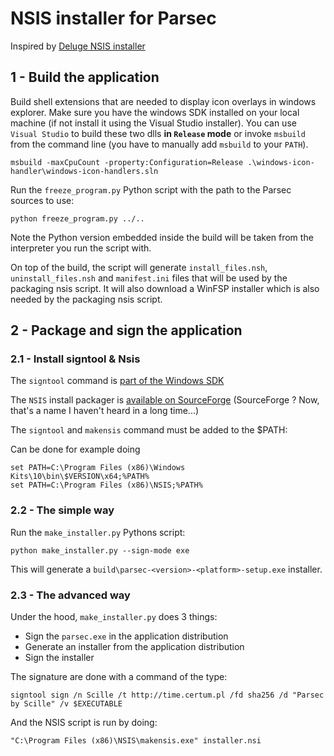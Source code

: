 # NSIS installer for Parsec

Inspired by [Deluge NSIS installer](https://github.com/deluge-torrent/deluge/blob/3f9ae337932da550f2623daa6dedd9c3e0e5cfb3/packaging/win32/Win32%20README.txt)

## 1 - Build the application

Build shell extensions that are needed to display icon overlays in windows explorer.
Make sure you have the windows SDK installed on your local machine (if not install it using the
Visual Studio installer). You can use `Visual Studio` to build these two dlls __in `Release` mode__
or invoke `msbuild` from the command line (you have to manually add `msbuild` to your `PATH`).

```shell
msbuild -maxCpuCount -property:Configuration=Release .\windows-icon-handler\windows-icon-handlers.sln
```

Run the `freeze_program.py` Python script with the path to the Parsec sources to use:

```shell
python freeze_program.py ../..
```

Note the Python version embedded inside the build will be taken from the interpreter
you run the script with.

On top of the build, the script will generate `install_files.nsh`, `uninstall_files.nsh`
and `manifest.ini` files that will be used by the packaging nsis script.
It will also download a WinFSP installer which is also needed by the packaging nsis script.

## 2 - Package and sign the application

### 2.1 - Install signtool & Nsis

The `signtool` command is [part of the Windows SDK](https://developer.microsoft.com/en-us/windows/downloads/windows-10-sdk/)

The `NSIS` install packager is [available on SourceForge](https://sourceforge.net/projects/nsis/)
(SourceForge ? Now, that's a name I haven't heard in a long time...)

The `signtool` and `makensis` command must be added to the $PATH:

Can be done for example doing

```shell
set PATH=C:\Program Files (x86)\Windows Kits\10\bin\$VERSION\x64;%PATH%
set PATH=C:\Program Files (x86)\NSIS;%PATH%
```

### 2.2 - The simple way

Run the `make_installer.py` Pythons script:

```shell
python make_installer.py --sign-mode exe
```

This will generate a `build\parsec-<version>-<platform>-setup.exe` installer.

### 2.3 - The advanced way

Under the hood, `make_installer.py` does 3 things:

- Sign the `parsec.exe` in the application distribution
- Generate an installer from the application distribution
- Sign the installer

The signature are done with a command of the type:

```shell
signtool sign /n Scille /t http://time.certum.pl /fd sha256 /d "Parsec by Scille" /v $EXECUTABLE
```

And the NSIS script is run by doing:

```shell
"C:\Program Files (x86)\NSIS\makensis.exe" installer.nsi
```
